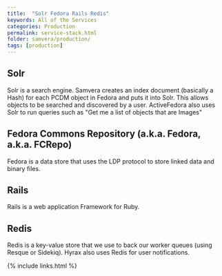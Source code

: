 ```yaml
---
title:  "Solr Fedora Rails Redis"
keywords: All of the Services
categories: Production
permalink: service-stack.html
folder: samvera/production/
tags: [production]
---
```


## Solr
Solr is a search engine.  Samvera creates an index document (basically a Hash) for each PCDM object in Fedora and puts it into Solr.  This allows objects to be searched and discovered by a user.  ActiveFedora also uses Solr to run queries such as "Get me a list of objects that are Images"

## Fedora Commons Repository (a.k.a. Fedora, a.k.a. FCRepo)
Fedora is a data store that uses the LDP protocol to store linked data and binary files.

## Rails
Rails is a web application Framework for Ruby.

## Redis
Redis is a key-value store that we use to back our worker queues (using Resque or Sidekiq). Hyrax also uses Redis for user notifications.

{% include links.html %}

